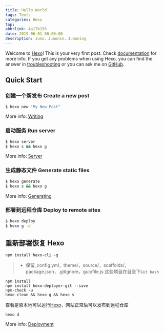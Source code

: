 ```yaml
---
title: Hello World
tags: Texts
categories: Hexo
top: 
abbrlink: 4a17b156
date: 2019-06-01 00:00:00
description: Juno，Junonin，Junoning
---
```

Welcome to [Hexo](https://hexo.io/)! This is your very first post. Check [documentation](https://hexo.io/docs/) for more info. If you get any problems when using Hexo, you can find the answer in [troubleshooting](https://hexo.io/docs/troubleshooting.html) or you can ask me on [GitHub](https://github.com/hexojs/hexo/issues).
<!--more-->
## Quick Start

### 创建一个新发布 Create a new post

``` bash
$ hexo new "My New Post"
```

More info: [Writing](https://hexo.io/docs/writing.html)

### 启动服务 Run server

``` bash
$ hexo server
$ hexo s && hexo g
```

More info: [Server](https://hexo.io/docs/server.html)

### 生成静态文件 Generate static files

``` bash
$ hexo generate
$ hexo s && hexo g
```

More info: [Generating](https://hexo.io/docs/generating.html)

### 部署到远程仓库 Deploy to remote sites

``` bash
$ hexo deploy
$ hexo g -d 
```



## 重新部署恢复 Hexo

```
npm install hexo-cli -g
```

> * 保留_config.yml，theme/，source/，scaffolds/，package.json，.gitignore，gulpfile.js 这些项目在目录下`Git bash`

```
npm install
npm install hexo-deployer-git --save
npm-check -u
hexo clean && hexo g && hexo s
```

查看是否本地可以运行[Hexo](http://localhost:4000/)，网站正常后可以发布到远程仓库

```
hexo d
```


More info: [Deployment](https://hexo.io/docs/deployment.html)

